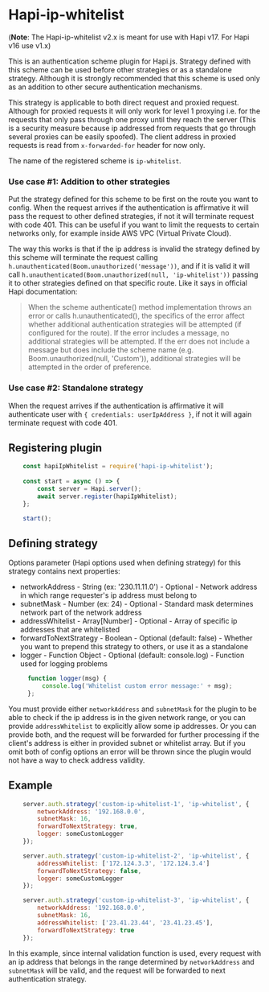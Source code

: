 # Hapi-ip-whitelist

(**Note**: The Hapi-ip-whitelist v2.x is meant for use with Hapi v17. For Hapi v16 use v1.x)

This is an authentication scheme plugin for Hapi.js. Strategy defined with this scheme can be used before other strategies or as a standalone strategy. Although it is strongly recommended that this scheme is used only as an addition to other secure authentication mechanisms.

This strategy is applicable to both direct request and proxied request. Although for proxied requests it will only work for level 1 proxying i.e. for the requests that only pass through one proxy until they reach the server (This is a security measure because ip addressed from requests that go through several proxies can be easily spoofed). The client address in proxied requests is read from `x-forwarded-for` header for now only. 

The name of the registered scheme is `ip-whitelist`.

### Use case #1: Addition to other strategies
Put the strategy defined for this scheme to be first on the route you want to config. When the request arrives if the authentication is affirmative it will pass the request to other defined strategies, if not it will terminate request with code 401. This can be useful if you want to limit the requests to certain networks only, for example inside AWS VPC (Virtual Private Cloud).

The way this works is that if the ip address is invalid the strategy defined by this scheme will terminate the request calling `h.unauthenticated(Boom.unauthorized('message'))`, and if it is valid it will call `h.unauthenticated(Boom.unauthorized(null, 'ip-whitelist'))` passing it to other strategies defined on that specific route. Like it says in official Hapi documentation:

> When the scheme authenticate() method implementation throws an error or calls h.unauthenticated(), the specifics of the error affect whether additional authentication strategies will be attempted (if configured for the route). If the error includes a message, no additional strategies will be attempted. If the err does not include a message but does include the scheme name (e.g. Boom.unauthorized(null, 'Custom')), additional strategies will be attempted in the order of preference.

### Use case #2: Standalone strategy
When the request arrives if the authentication is affirmative it will authenticate user with
`{ credentials: userIpAddress }`, if not it will again terminate request with code 401.

## Registering plugin
```javascript
    const hapiIpWhitelist = require('hapi-ip-whitelist');
    
    const start = async () => {
        const server = Hapi.server();
        await server.register(hapiIpWhitelist);
    };

    start();
```
## Defining strategy
Options parameter (Hapi options used when defining strategy) for this strategy contains next properties:
- networkAddress - String (ex: '230.11.11.0') - Optional - Network address in which range requester's ip address must belong to
- subnetMask - Number (ex: 24) - Optional - Standard mask determines network part of the network address
- addressWhitelist - Array[Number] - Optional - Array of specific ip addresses that are whitelisted
- forwardToNextStrategy - Boolean - Optional (default: false) - Whether you want to prepend this strategy to others, or use it as a standalone
- logger - Function Object - Optional (default: console.log) - Function used for logging problems
  ```javascript
    function logger(msg) {
        console.log('Whitelist custom error message:' + msg);
    };
  ```

You must provide either `networkAddress` and `subnetMask` for the plugin to be able to check if the ip address is in the given network range, or you can provide `addressWhitelist` to explicitly allow some ip addresses. Or you can provide both, and the request will be forwarded for further processing if the client's address is either in provided subnet or whitelist array. But if you omit both of config options an error will be thrown since the plugin would not have a way to check address validity.

## Example
```javascript
    server.auth.strategy('custom-ip-whitelist-1', 'ip-whitelist', {
        networkAddress: '192.168.0.0',
        subnetMask: 16,
        forwardToNextStrategy: true,
        logger: someCustomLogger
    });

    server.auth.strategy('custom-ip-whitelist-2', 'ip-whitelist', {
        addressWhitelist: ['172.124.3.3', '172.124.3.4']
        forwardToNextStrategy: false,
        logger: someCustomLogger
    });

    server.auth.strategy('custom-ip-whitelist-3', 'ip-whitelist', {
        networkAddress: '192.168.0.0',
        subnetMask: 16,
        addressWhitelist: ['23.41.23.44', '23.41.23.45'],
        forwardToNextStrategy: true
    });
```
In this example, since internal validation function is used, every request with an ip address that belongs in the range determined by `networkAddress` and `subnetMask` will be valid, and the request will be forwarded to next authentication strategy.

